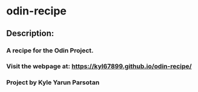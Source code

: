 # odin-recipe

## Description:
### A recipe for the Odin Project.
### Visit the webpage at: https://kyl67899.github.io/odin-recipe/

### Project by Kyle Yarun Parsotan